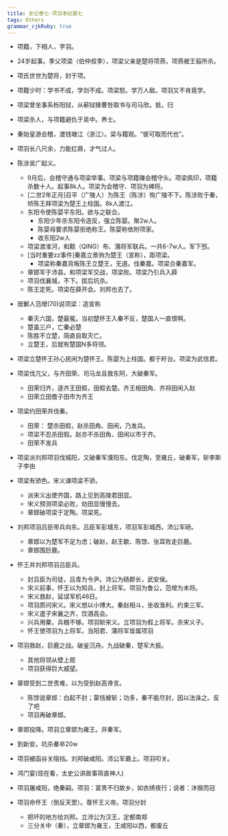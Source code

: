 ```yaml
---
title: 史记卷七·项羽本纪第七
tags: Others
grammar_cjkRuby: true
---
```

* 项籍，下相人，字羽。
* 24岁起事。季父项梁（伯仲叔季），项梁父亲是楚将项燕，项燕被王翦所杀。
* 项氏世世为楚将，封于项。

* 项籍少时：学书不成，学剑不成。项梁怒。学万人敌。项羽又不肯竟学。
* 项梁曾坐事系栎阳狱，从蕲狱掾曹咎取书与司马欣。抵，归
* 项梁杀人，与项籍避仇于吴中。养士。
* 秦始皇游会稽，渡钱塘江（浙江）。梁与籍观。“彼可取而代也”。
* 项羽长八尺余，力能扛鼎，才气过人。

* 陈涉吴广起义。
    * 9月后，会稽守通与项梁举事。项梁与项籍赚会稽守头。项梁佩印，项籍杀数十人。起事8k人。项梁为会稽守、项羽为裨将。
    * [二世2年正月]召平（广陵人）为陈王（陈涉）徇广陵不下。陈涉败于秦，矫陈王拜项梁为楚王上柱国。8k人渡江。
    * 东阳令使陈婴平东阳。欲与之联合。
        * 东阳少年杀东阳令造反，强立陈婴。聚2w人。
        * 陈婴母要求陈婴拒绝称王。陈婴称依附项家。
        * 收东阳2w人
    * 项梁渡淮河，和黥（QING）布、蒲将军联兵。一共6-7w人。军下邳。
    * [当时重要zz事件]秦嘉立景驹为楚王（宣称），距项梁。
        * 项梁称秦嘉背叛陈王立楚王，无道。伐秦嘉。项梁合秦嘉军。
    * 章邯军于沛县。和项梁军交战，项梁败。项梁乃引兵入薛
    * 项羽伐襄城，不下。拔后坑杀。
    * 陈王定死。项梁在薛开会。刘邦也去了。

* 居鄛人范增(70)说项梁：造宣称
    * 秦灭六国，楚最冤。当初楚怀王入秦不反，楚国人一直恨啊。
    * 楚虽三户，亡秦必楚
    * 陈胜不立楚，简直自取灭亡。
    * 立楚王，后就有楚国N多将领。
* 项梁立楚怀王孙心民闲为楚怀王。陈婴为上柱国。都于盱台。项梁为武信君。
* 项梁伐亢父，与齐田荣、司马龙且救东阿，大破秦军。
    * 田荣归齐，逐齐王田假，田假去楚。齐王相田角、齐将田闲入赵
    * 田荣立田儋子田市为齐王
* 项梁约田荣共伐秦。
    * 田荣： 楚杀田假，赵杀田角、田闲，乃发兵。
    * 项梁不忍杀田假。赵亦不杀田角、田闲以市于齐。
    * 田荣不发兵
* 项梁派刘邦项羽伐城阳，又破秦军濮阳东。伐定陶，至雍丘，破秦军，斩李斯子李由
* 项梁有骄色。宋义谏项梁不骄。
    * 派宋义出使齐国，路上见到高陵君田显。
    * 宋义预测项梁必败，劝田显慢慢去。
    * 章邯破项梁于定陶。项梁死。
* 刘邦项羽吕臣带兵向东。吕臣军彭城东，项羽军彭城西，沛公军砀。
    * 章邯以为楚军不足为虑；破赵，赵王歇、陈馀、张耳败走巨鹿。
    * 章邯围巨鹿。
* 怀王并刘邦项羽吕臣兵。
    * 封吕臣为司徒，吕青为令尹。沛公为砀郡长，武安侯。
    * 宋义前事，怀王以为知兵，封上将军。项羽为鲁公，范增为末将。
    * 宋义救赵，延误军机46日。
    * 项羽质问宋义。宋义想以小博大。秦赵相斗，坐收渔利。约束三军。
    * 宋义遣子宋襄之齐，饮酒高会。
    * 兴兵用粟，兵粮不够。项羽斩宋义。立项羽为假上将军。杀宋义子。
    * 怀王使项羽为上将军。当阳君、蒲将军皆属项羽
* 项羽救赵，巨鹿之战。破釜沉舟。九战破秦，楚军大振。
    * 其他将领从壁上观
    * 项羽获得巨大威望。
* 章邯受到二世责难，以为受到赵高谗言。
    * 陈馀说章邯：白起不封；蒙恬被斩；功多，秦不能尽封，因以法诛之。反了吧
    * 项羽再破章邯。
* 章邯投降。项羽立章邯为雍王。并秦军。
* 到新安。坑杀秦卒20w
* 项羽被函谷关阻挡。刘邦破咸阳。沛公军霸上。项羽叩关。
* 鸿门宴(现在看，太史公讲故事简直神人)
* 项羽屠咸阳，绝秦嗣。项羽：富贵不归故乡，如衣绣夜行；说者：沐猴而冠
* 项羽命怀王（倒反天罡）。尊怀王义帝。项羽分封
    * 把坏的地方给刘邦。立沛公为汉王，定都南郑
    * 三分关中（秦），立章邯为雍王，王咸阳以西，都废丘